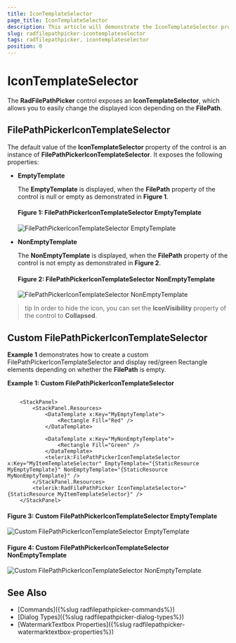 ```yaml
---
title: IconTemplateSelector
page_title: IconTemplateSelector
description: This article will demonstrate the IconTemplateSelector property of the RadFilePathPicker control.
slug: radfilepathpicker-icontemplateselector
tags: radfilepathpicker, icontemplateselector
position: 0
---
```


# IconTemplateSelector

The __RadFilePathPicker__ control exposes an __IconTemplateSelector__, which allows you to easily change the displayed icon depending on the __FilePath__.

## FilePathPickerIconTemplateSelector

The default value of the __IconTemplateSelector__ property of the control is an instance of __FilePathPickerIconTemplateSelector__. It exposes the following properties:

* __EmptyTemplate__

    The __EmptyTemplate__ is displayed, when the __FilePath__ property of the control is null or empty as demonstrated in __Figure 1__.

    #### __Figure 1: FilePathPickerIconTemplateSelector EmptyTemplate__
    ![FilePathPickerIconTemplateSelector EmptyTemplate](images/FilePathPicker_IconTemplateSelector_EmptyTemplate.png)

* __NonEmptyTemplate__

    The __NonEmptyTemplate__ is displayed, when the __FilePath__ property of the control is not empty as demonstrated in __Figure 2__.

    #### __Figure 2: FilePathPickerIconTemplateSelector NonEmptyTemplate__
    ![FilePathPickerIconTemplateSelector NonEmptyTemplate](images/FilePathPicker_IconTemplateSelector_NonEmptyTemplate.png)

>tip In order to hide the icon, you can set the __IconVisibility__ property of the control to __Collapsed__.

## Custom FilePathPickerIconTemplateSelector

__Example 1__ demonstrates how to create a custom FilePathPickerIconTemplateSelector and display red/green Rectangle elements depending on whether the __FilePath__ is empty. 

__Example 1: Custom FilePathPickerIconTemplateSelector__
```XAML
    
    <StackPanel>
        <StackPanel.Resources>
            <DataTemplate x:Key="MyEmptyTemplate">
                <Rectangle Fill="Red" />
            </DataTemplate>

            <DataTemplate x:Key="MyNonEmptyTemplate">
                <Rectangle Fill="Green" />
            </DataTemplate>
            <telerik:FilePathPickerIconTemplateSelector x:Key="MyItemTemplateSelector" EmptyTemplate="{StaticResource MyEmptyTemplate}" NonEmptyTemplate="{StaticResource MyNonEmptyTemplate}" />
        </StackPanel.Resources>
        <telerik:RadFilePathPicker IconTemplateSelector="{StaticResource MyItemTemplateSelector}" />
    </StackPanel>
```

#### __Figure 3: Custom FilePathPickerIconTemplateSelector EmptyTemplate__
![Custom FilePathPickerIconTemplateSelector EmptyTemplate](images/FilePathPicker_CustomIconTemplateSelector_EmptyTemplate.png)

#### __Figure 4: Custom FilePathPickerIconTemplateSelector NonEmptyTemplate__
![Custom FilePathPickerIconTemplateSelector NonEmptyTemplate](images/FilePathPicker_CustomIconTemplateSelector_NonEmptyTemplate.png)

## See Also 

* [Commands]({%slug radfilepathpicker-commands%})
* [Dialog Types]({%slug radfilepathpicker-dialog-types%})
* [WatermarkTextbox Properties]({%slug radfilepathpicker-watermarktextbox-properties%})